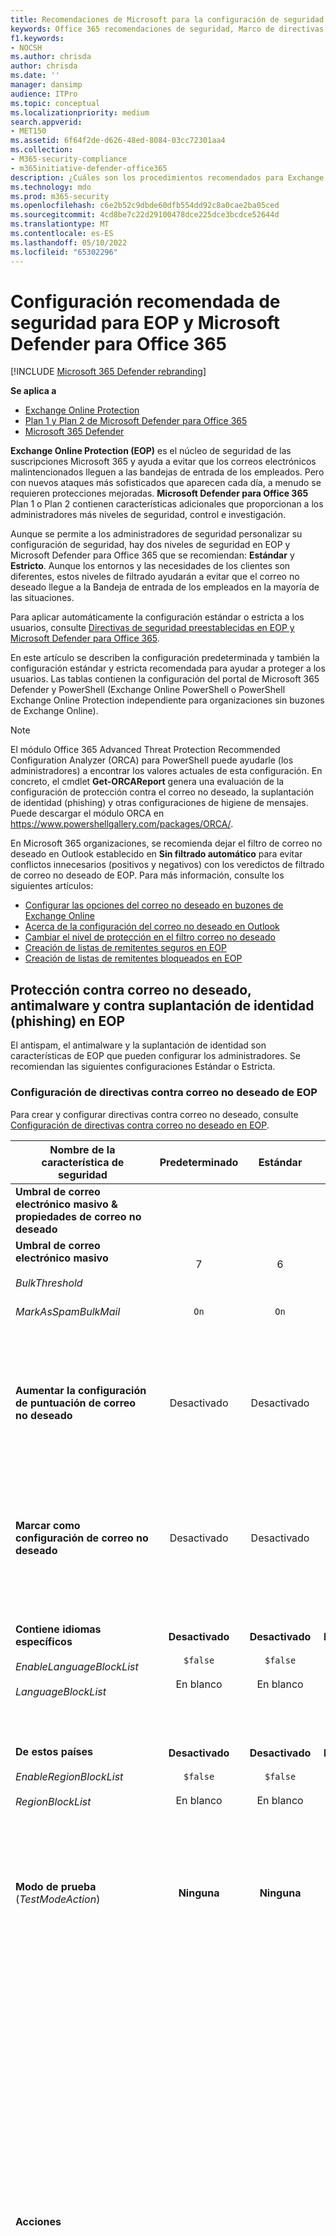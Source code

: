 ```yaml
---
title: Recomendaciones de Microsoft para la configuración de seguridad de EOP y Defender para Office 365
keywords: Office 365 recomendaciones de seguridad, Marco de directivas de remitente, Informes y conformidad de mensajes basados en dominio, Correo identificado con DomainKeys, pasos, cómo funciona, líneas base de seguridad, líneas base para EOP, líneas base para Defender para Office 365, configurar Defender para Office 365, configurar EOP, configurar Defender para Office 365, configurar EOP, configuración de seguridad
f1.keywords:
- NOCSH
ms.author: chrisda
author: chrisda
ms.date: ''
manager: dansimp
audience: ITPro
ms.topic: conceptual
ms.localizationpriority: medium
search.appverid:
- MET150
ms.assetid: 6f64f2de-d626-48ed-8084-03cc72301aa4
ms.collection:
- M365-security-compliance
- m365initiative-defender-office365
description: ¿Cuáles son los procedimientos recomendados para Exchange Online Protection (EOP) y Defender para Office 365 configuración de seguridad? ¿Cuáles son las recomendaciones actuales para la protección estándar? ¿Qué se debe usar si desea ser más estricto? ¿Y qué extras obtienes si también usas Defender para Office 365?
ms.technology: mdo
ms.prod: m365-security
ms.openlocfilehash: c6e2b52c9dbde60dfb554dd92c8a0cae2ba05ced
ms.sourcegitcommit: 4cd8be7c22d29100478dce225dce3bcdce52644d
ms.translationtype: MT
ms.contentlocale: es-ES
ms.lasthandoff: 05/10/2022
ms.locfileid: "65302296"
---
```

# <a name="recommended-settings-for-eop-and-microsoft-defender-for-office-365-security"></a>Configuración recomendada de seguridad para EOP y Microsoft Defender para Office 365

[!INCLUDE [Microsoft 365 Defender rebranding](../includes/microsoft-defender-for-office.md)]

**Se aplica a**
- [Exchange Online Protection](exchange-online-protection-overview.md)
- [Plan 1 y Plan 2 de Microsoft Defender para Office 365](defender-for-office-365.md)
- [Microsoft 365 Defender](../defender/microsoft-365-defender.md)

**Exchange Online Protection (EOP)** es el núcleo de seguridad de las suscripciones Microsoft 365 y ayuda a evitar que los correos electrónicos malintencionados lleguen a las bandejas de entrada de los empleados. Pero con nuevos ataques más sofisticados que aparecen cada día, a menudo se requieren protecciones mejoradas. **Microsoft Defender para Office 365** Plan 1 o Plan 2 contienen características adicionales que proporcionan a los administradores más niveles de seguridad, control e investigación.

Aunque se permite a los administradores de seguridad personalizar su configuración de seguridad, hay dos niveles de seguridad en EOP y Microsoft Defender para Office 365 que se recomiendan: **Estándar** y **Estricto**. Aunque los entornos y las necesidades de los clientes son diferentes, estos niveles de filtrado ayudarán a evitar que el correo no deseado llegue a la Bandeja de entrada de los empleados en la mayoría de las situaciones.

Para aplicar automáticamente la configuración estándar o estricta a los usuarios, consulte [Directivas de seguridad preestablecidas en EOP y Microsoft Defender para Office 365](preset-security-policies.md).

En este artículo se describen la configuración predeterminada y también la configuración estándar y estricta recomendada para ayudar a proteger a los usuarios. Las tablas contienen la configuración del portal de Microsoft 365 Defender y PowerShell (Exchange Online PowerShell o PowerShell Exchange Online Protection independiente para organizaciones sin buzones de Exchange Online).

> [!NOTE]
> El módulo Office 365 Advanced Threat Protection Recommended Configuration Analyzer (ORCA) para PowerShell puede ayudarle (los administradores) a encontrar los valores actuales de esta configuración. En concreto, el cmdlet **Get-ORCAReport** genera una evaluación de la configuración de protección contra el correo no deseado, la suplantación de identidad (phishing) y otras configuraciones de higiene de mensajes. Puede descargar el módulo ORCA en <https://www.powershellgallery.com/packages/ORCA/>.
>
> En Microsoft 365 organizaciones, se recomienda dejar el filtro de correo no deseado en Outlook establecido en **Sin filtrado automático** para evitar conflictos innecesarios (positivos y negativos) con los veredictos de filtrado de correo no deseado de EOP. Para más información, consulte los siguientes artículos:
>
> - [Configurar las opciones del correo no deseado en buzones de Exchange Online](configure-junk-email-settings-on-exo-mailboxes.md)
> - [Acerca de la configuración del correo no deseado en Outlook](configure-junk-email-settings-on-exo-mailboxes.md#about-junk-email-settings-in-outlook)
> - [Cambiar el nivel de protección en el filtro correo no deseado](https://support.microsoft.com/en-us/office/e89c12d8-9d61-4320-8c57-d982c8d52f6b)
> - [Creación de listas de remitentes seguros en EOP](create-safe-sender-lists-in-office-365.md)
> - [Creación de listas de remitentes bloqueados en EOP](create-block-sender-lists-in-office-365.md)

## <a name="anti-spam-anti-malware-and-anti-phishing-protection-in-eop"></a>Protección contra correo no deseado, antimalware y contra suplantación de identidad (phishing) en EOP

El antispam, el antimalware y la suplantación de identidad son características de EOP que pueden configurar los administradores. Se recomiendan las siguientes configuraciones Estándar o Estricta.

### <a name="eop-anti-spam-policy-settings"></a>Configuración de directivas contra correo no deseado de EOP

Para crear y configurar directivas contra correo no deseado, consulte [Configuración de directivas contra correo no deseado en EOP](configure-your-spam-filter-policies.md).

|Nombre de la característica de seguridad|Predeterminado|Estándar|Estricto|Comentario|
|---|:---:|:---:|:---:|---|
|**Umbral de correo electrónico masivo & propiedades de correo no deseado**|||||
|**Umbral de correo electrónico masivo** <br/><br/> _BulkThreshold_|7 |6 |4|Para obtener más información, consulte [Nivel de quejas masivas (BCL) en EOP](bulk-complaint-level-values.md).|
|_MarkAsSpamBulkMail_|`On`|`On`|`On`|Esta configuración solo está disponible en PowerShell.|
|**Aumentar la configuración de puntuación de correo no deseado**|Desactivado|Desactivado|Desactivado|Todas estas configuraciones forman parte del filtro de correo no deseado avanzado (ASF). Para obtener más información, consulte la sección [Configuración de ASF en las directivas contra correo no deseado](#asf-settings-in-anti-spam-policies) de este artículo.|
|**Marcar como configuración de correo no deseado**|Desactivado|Desactivado|Desactivado|La mayoría de estas configuraciones forman parte de ASF. Para obtener más información, consulte la sección [Configuración de ASF en las directivas contra correo no deseado](#asf-settings-in-anti-spam-policies) de este artículo.|
|**Contiene idiomas específicos** <br/><br/> _EnableLanguageBlockList_ <br/><br/> _LanguageBlockList_|**Desactivado** <br/><br/> `$false` <br/><br/> En blanco|**Desactivado** <br/><br/> `$false` <br/><br/> En blanco|**Desactivado** <br/><br/> `$false` <br/><br/> En blanco|No tenemos ninguna recomendación específica para esta configuración. Puede bloquear mensajes en lenguajes específicos en función de sus necesidades empresariales.|
|**De estos países** <br/><br/> _EnableRegionBlockList_ <br/><br/> _RegionBlockList_|**Desactivado** <br/><br/> `$false` <br/><br/> En blanco|**Desactivado** <br/><br/> `$false` <br/><br/> En blanco|**Desactivado** <br/><br/> `$false` <br/><br/> En blanco|No tenemos ninguna recomendación específica para esta configuración. Puede bloquear mensajes de países específicos en función de sus necesidades empresariales.|
|**Modo de prueba** (_TestModeAction_)|**Ninguna**|**Ninguna**|**Ninguna**|Esta configuración forma parte de ASF. Para obtener más información, consulte la sección [Configuración de ASF en las directivas contra correo no deseado](#asf-settings-in-anti-spam-policies) de este artículo.|
|**Acciones**||||Dondequiera que seleccione **Mensaje de cuarentena**, hay disponible un cuadro **Seleccionar directiva de cuarentena** . Las directivas de cuarentena definen lo que los usuarios pueden hacer en los mensajes en cuarentena. <br/><br/> Al crear una nueva directiva contra correo no deseado, un valor en blanco significa que la directiva de cuarentena predeterminada se usa para definir las capacidades históricas de los mensajes que se pusieron en cuarentena por ese veredicto determinado (AdminOnlyAccessPolicy para **suplantación de identidad de alta confianza**; DefaultFullAccessPolicy para todo lo demás). <br/><br/> Los administradores pueden crear y seleccionar directivas de cuarentena personalizadas que definan funcionalidades más restrictivas o menos restrictivas para los usuarios. Para más información, vea [Directivas de cuarentena](quarantine-policies.md).|
|Acción de detección de **correo no deseado** <br/><br/> _SpamAction_|**Mover mensaje a la carpeta Correo no deseado** <br/><br/> `MoveToJmf`|**Mover mensaje a la carpeta Correo no deseado** <br/><br/> `MoveToJmf`|**Colocar el mensaje en cuarentena** <br/><br/> `Quarantine`||
|Acción de detección de **correo no deseado de alta confianza** <br/><br/> _HighConfidenceSpamAction_|**Mover mensaje a la carpeta Correo no deseado** <br/><br/> `MoveToJmf`|**Colocar el mensaje en cuarentena** <br/><br/> `Quarantine`|**Colocar el mensaje en cuarentena** <br/><br/> `Quarantine`||
|Acción de detección de **suplantación de identidad** <br/><br/> _PhishSpamAction_|**Mover el mensaje a la carpeta correo no deseado**<sup>\*</sup> <br/><br/> `MoveToJmf`|**Colocar el mensaje en cuarentena** <br/><br/> `Quarantine`|**Colocar el mensaje en cuarentena** <br/><br/> `Quarantine`|<sup>\*</sup> El valor predeterminado es **Mover mensaje a la carpeta Correo electrónico no deseado** en la directiva de correo no deseado predeterminada y en las nuevas directivas de correo no deseado que cree en PowerShell. El valor predeterminado es **Mensaje de cuarentena** en las nuevas directivas de antispam que se crean en el portal de Microsoft 365 Defender.|
|Acción de detección de **suplantación de identidad (phishing) de alta confianza** <br/><br/> _HighConfidencePhishAction_|**Colocar el mensaje en cuarentena** <br/><br/> `Quarantine`|**Colocar el mensaje en cuarentena** <br/><br/> `Quarantine`|**Colocar el mensaje en cuarentena** <br/><br/> `Quarantine`||
|**Acción** de detección masiva <br/><br/> _BulkSpamAction_|**Mover mensaje a la carpeta Correo no deseado** <br/><br/> `MoveToJmf`|**Mover mensaje a la carpeta Correo no deseado** <br/><br/> `MoveToJmf`|**Colocar el mensaje en cuarentena** <br/><br/> `Quarantine`||
|**Conservar el correo no deseado en cuarentena durante estos días** <br/><br/> _QuarantineRetentionPeriod_|15 días<sup>\*</sup>|30 días|30 días|<sup>\*</sup> El valor predeterminado es 15 días en la directiva predeterminada contra correo no deseado y en las nuevas directivas contra correo no deseado que cree en PowerShell. El valor predeterminado es 30 días en las nuevas directivas contra correo no deseado que cree en el portal de Microsoft 365 Defender. <br/><br/> Este valor también afecta a los mensajes que están en cuarentena mediante directivas anti phishing. Para obtener más información, vea [Mensajes de correo electrónico en cuarentena en EOP](quarantine-email-messages.md).|
|**Habilitar sugerencias de seguridad de correo no deseado** <br/><br/> _InlineSafetyTipsEnabled_|Seleccionado <br/><br/> `$true`|Seleccionado <br/><br/> `$true`|Seleccionado <br/><br/> `$true`||
|Habilitación de la purga automática de cero horas (ZAP) para mensajes de suplantación de identidad <br/><br/> _PhishZapEnabled_|Seleccionado <br/><br/> `$true`|Seleccionado <br/><br/> `$true`|Seleccionado <br/><br/> `$true`||
|Habilitación de ZAP para mensajes de correo no deseado <br/><br/> _SpamZapEnabled_|Seleccionado <br/><br/> `$true`|Seleccionado <br/><br/> `$true`|Seleccionado <br/><br/> `$true`||
|**Permitir & lista de bloques**|||||
|Remitentes permitidos <br/><br/> _AllowedSenders_|Ninguno|Ninguno|Ninguno||
|Dominios de remitente permitidos <br/><br/> _AllowedSenderDomains_|Ninguno|Ninguno|Ninguno|Agregar dominios a la lista de remitentes permitidos es una muy mala idea. Los atacantes podrían enviarle un correo electrónico que, de lo contrario, se filtraría. <br/><br/> Use la [información de inteligencia sobre suplantación](learn-about-spoof-intelligence.md) de identidad y la lista de permitidos [o bloqueados](tenant-allow-block-list.md) de inquilinos para revisar todos los remitentes que suplantan las direcciones de correo electrónico del remitente en los dominios de correo electrónico de la organización o suplantan las direcciones de correo electrónico del remitente en dominios externos.|
|Remitentes bloqueados <br/><br/> _BlockedSenders_|Ninguno|Ninguno|Ninguno||
|Dominios de remitente bloqueados <br/><br/> _BlockedSenderDomains_|Ninguno|Ninguno|Ninguno||

#### <a name="asf-settings-in-anti-spam-policies"></a>Configuración de ASF en directivas contra correo no deseado

En la tabla de esta sección se describe la configuración del filtro de correo no deseado avanzado (ASF) que están disponibles en las directivas contra correo no deseado. Todas estas configuraciones están **desactivadas** para los niveles **Estándar** y **Estricto** . Para obtener más información sobre la configuración de ASF, consulte [Configuración avanzada de filtro de correo no deseado (ASF) en EOP](advanced-spam-filtering-asf-options.md).

|Nombre de la característica de seguridad|Comentario|
|---|---|
|**Vínculos de imagen a sitios remotos** (_IncreaseScoreWithImageLinks_)||
|**Dirección IP numérica en la dirección URL** (_IncreaseScoreWithNumericIps_)||
|**Redirección de dirección URL a otro puerto** (_IncreaseScoreWithRedirectToOtherPort_)||
|**Vínculos a sitios web .biz o .info** (_IncreaseScoreWithBizOrInfoUrls_)||
|**Mensajes vacíos** (_MarkAsSpamEmptyMessages_)||
|**Insertar etiquetas en HTML** (_MarkAsSpamEmbedTagsInHtml_)||
|**JavaScript o VBScript en HTML** (_MarkAsSpamJavaScriptInHtml_)||
|**Etiquetas de formulario en HTML** (_MarkAsSpamFormTagsInHtml_)||
|**Etiquetas frame o iframe en HTML** (_MarkAsSpamFramesInHtml_)||
|**Errores web en HTML** (_MarkAsSpamWebBugsInHtml_)||
|**Etiquetas de objeto en HTML** (_MarkAsSpamObjectTagsInHtml_)||
|**Palabras confidenciales** (_MarkAsSpamSensitiveWordList_)||
|**Registro SPF: error duro** (_MarkAsSpamSpfRecordHardFail_)||
|**Error de filtrado de identificador de remitente** (_MarkAsSpamFromAddressAuthFail_)||
|**Backscatter** (_MarkAsSpamNdrBackscatter_)||
|**Modo de prueba** (_TestModeAction_)|En el caso de las opciones de ASF que admiten **Probar** como una acción, puede configurar la acción del modo de prueba en **Ninguno**, **Agregar texto de encabezado X predeterminado** o **Enviar mensaje cco** (`None`, `AddXHeader`o `BccMessage`). Para obtener más información, vea [Habilitar, deshabilitar o probar la configuración de ASF](advanced-spam-filtering-asf-options.md#enable-disable-or-test-asf-settings).|

#### <a name="eop-outbound-spam-policy-settings"></a>Configuración de la directiva de correo no deseado saliente de EOP

Para crear y configurar directivas de correo no deseado saliente, consulte [Configuración del filtrado de correo no deseado saliente en EOP](configure-the-outbound-spam-policy.md).

Para obtener más información sobre los límites de envío predeterminados en el servicio, consulte [Límites de envío](/office365/servicedescriptions/exchange-online-service-description/exchange-online-limits#sending-limits-1).

> [!NOTE]
> Las directivas de correo no deseado saliente no forman parte de las directivas de seguridad preestablecidas Estándar o Estricta. Los valores **Estándar** y **Estricto** indican nuestros valores **recomendados** en la directiva de correo no deseado saliente predeterminada o en las directivas de correo no deseado de salida personalizadas que cree.

|Nombre de la característica de seguridad|Predeterminado|Recomendado<br/>Estándar|Recomendado<br/>Estricto|Comentario|
|---|:---:|:---:|:---:|---|
|**Establecimiento de un límite de mensajes externos** <br/><br/> _RecipientLimitExternalPerHour_|0|500|400|El valor predeterminado 0 significa usar los valores predeterminados del servicio.|
|**Establecimiento de un límite de mensajes interno** <br/><br/> _RecipientLimitInternalPerHour_|0|1000|800|El valor predeterminado 0 significa usar los valores predeterminados del servicio.|
|**Establecer un límite de mensajes diario** <br/><br/> _RecipientLimitPerDay_|0|1000|800|El valor predeterminado 0 significa usar los valores predeterminados del servicio.|
|**Restricción impuesta a los usuarios que alcanzan el límite de mensajes** <br/><br/> _ActionWhenThresholdReached_|**Restringir al usuario el envío de correo hasta el día siguiente** <br/><br/> `BlockUserForToday`|**Restricción del envío de correo por parte del usuario** <br/><br/> `BlockUser`|**Restricción del envío de correo por parte del usuario** <br/><br/> `BlockUser`||
|**Reglas de reenvío automático** <br/><br/> _AutoForwardingMode_|**Automático: controlado por el sistema** <br/><br/> `Automatic`|**Automático: controlado por el sistema** <br/><br/> `Automatic`|**Automático: controlado por el sistema** <br/><br/> `Automatic`|
|**Enviar una copia de mensajes salientes que superen estos límites a estos usuarios y grupos** <br/><br/> _BccSuspiciousOutboundMail_ <br/><br/> _BccSuspiciousOutboundAdditionalRecipients_|No seleccionada <br/><br/> `$false` <br/><br/> En blanco|No seleccionada <br/><br/> `$false` <br/><br/> En blanco|No seleccionada <br/><br/> `$false` <br/><br/> En blanco|No tenemos ninguna recomendación específica para esta configuración. <br/><br/> Esta configuración solo funciona en la directiva de correo no deseado saliente predeterminada. No funciona en las directivas de correo no deseado saliente personalizadas que cree.|
|**Notificar a estos usuarios y grupos si un remitente está bloqueado debido al envío de correo no deseado saliente** <br/><br/> _NotifyOutboundSpam_ <br/><br/> _NotifyOutboundSpamRecipients_|No seleccionada <br/><br/> `$false` <br/><br/> En blanco|No seleccionada <br/><br/> `$false` <br/><br/> En blanco|No seleccionada <br/><br/> `$false` <br/><br/> En blanco|La [directiva de alerta](../../compliance/alert-policies.md) predeterminada denominada **User restricted from sending email** already send email notifications to members of the **TenantAdmins** (**Global admins**) group when users are blocked due to exceeding the limits in policy. **Se recomienda encarecidamente usar la directiva de alertas en lugar de esta configuración en la directiva de correo no deseado saliente para notificar a los administradores y a otros usuarios**. Para obtener instrucciones, consulte [Comprobación de la configuración de alertas para usuarios restringidos](removing-user-from-restricted-users-portal-after-spam.md#verify-the-alert-settings-for-restricted-users).|

### <a name="eop-anti-malware-policy-settings"></a>Configuración de directivas antimalware de EOP

Para crear y configurar directivas antimalware, consulte [Configurar directivas antimalware en EOP](configure-anti-malware-policies.md).

|Nombre de la característica de seguridad|Predeterminado|Estándar|Estricto|Comentario|
|---|:---:|:---:|:---:|---|
|**Configuración de protección**|||||
|**Habilitación del filtro de datos adjuntos comunes** <br/><br/> _EnableFileFilter_|No seleccionada <br/><br/> `$false`|Seleccionado <br/><br/> `$true`|Seleccionado <br/><br/> `$true`|Esta configuración pone en cuarentena los mensajes que contienen datos adjuntos ejecutables en función del tipo de archivo, independientemente del contenido de los datos adjuntos.|
|**Habilitación de la purga automática de cero horas para malware** <br/><br/> _ZapEnabled_|Seleccionado <br/><br/> `$true`|Seleccionado <br/><br/> `$true`|Seleccionado <br/><br/> `$true`||
|**Directiva de cuarentena**|AdminOnlyAccessPolicy|AdminOnlyAccessPolicy|AdminOnlyAccessPolicy|Al crear una nueva directiva antimalware, un valor en blanco significa que la directiva de cuarentena predeterminada se usa para definir las funcionalidades históricas de los mensajes que se pusieron en cuarentena como malware (AdminOnlyAccessPolicy). <br/><br/> Los administradores pueden crear y seleccionar directivas de cuarentena personalizadas que definan más funcionalidades para los usuarios. Para más información, vea [Directivas de cuarentena](quarantine-policies.md).|
|**Notificaciones de destinatarios**|||||
|**Notificar a los destinatarios cuando los mensajes se ponen en cuarentena como malware** <br/><br/> _Action_|No seleccionada <br/><br/> _DeleteMessage_|No seleccionada <br/><br/> _DeleteMessage_|No seleccionada <br/><br/> _DeleteMessage_|Si se detecta malware en los datos adjuntos de un correo electrónico, el mensaje se pone en cuarentena y solo lo puede liberar un administrador.|
|**Notificaciones del remitente**|||||
|**Notificar a los remitentes internos cuando los mensajes se ponen en cuarentena como malware** <br/><br/> _EnableInternalSenderNotifications_|No seleccionada <br/><br/> `$false`|No seleccionada <br/><br/> `$false`|No seleccionada <br/><br/> `$false`||
|**Notificar a remitentes externos cuando los mensajes se ponen en cuarentena como malware** <br/><br/> _EnableExternalSenderNotifications_|No seleccionada <br/><br/> `$false`|No seleccionada <br/><br/> `$false`|No seleccionada <br/><br/> `$false`||
|**Notificaciones de administrador**|||||
|**Notificar a un administrador acerca de los mensajes no entregados de remitentes internos** <br/><br/> _EnableInternalSenderAdminNotifications_ <br/><br/> _InternalSenderAdminAddress_|No seleccionada <br/><br/> `$false`|No seleccionada <br/><br/> `$false`|No seleccionada <br/><br/> `$false`|No tenemos ninguna recomendación específica para esta configuración.|
|**Notificar a un administrador acerca de los mensajes no entregados de remitentes externos** <br/><br/> _EnableExternalSenderAdminNotifications_ <br/><br/> _ExternalSenderAdminAddress_|No seleccionada <br/><br/> `$false`|No seleccionada <br/><br/> `$false`|No seleccionada <br/><br/> `$false`|No tenemos ninguna recomendación específica para esta configuración.|
|**Personalización de notificaciones**||||No tenemos recomendaciones específicas para esta configuración.|
|**Usar texto de notificación personalizado** <br/><br/> _CustomNotifications_|No seleccionada <br/><br/> `$false`|No seleccionada <br/><br/> `$false`|No seleccionada <br/><br/> `$false`||
|**Nombre De** <br/><br/> _CustomFromName_|En blanco <br/><br/> `$null`|En blanco <br/><br/> `$null`|En blanco <br/><br/> `$null`||
|**Dirección de origen** <br/><br/> _CustomFromAddress_|En blanco <br/><br/> `$null`|En blanco <br/><br/> `$null`|En blanco <br/><br/> `$null`||
|**Personalización de notificaciones para mensajes de remitentes internos**||||Esta configuración solo se usa si se selecciona **Notificar a los remitentes internos cuando los mensajes se ponen en cuarentena como malware** o **Notificar a un administrador acerca de los mensajes no entregados de remitentes internos** .|
|**Asunto** <br/><br/> _CustomInternalSubject_|En blanco <br/><br/> `$null`|En blanco <br/><br/> `$null`|En blanco <br/><br/> `$null`||
|**Message** <br/><br/> _CustomInternalBody_|En blanco <br/><br/> `$null`|En blanco <br/><br/> `$null`|En blanco <br/><br/> `$null`||
|**Personalización de notificaciones para mensajes de remitentes externos**||||Esta configuración solo se usa si se selecciona **Notificar a remitentes externos cuando los mensajes se ponen en cuarentena como malware** o **Notificar a un administrador acerca de los mensajes no entregados de remitentes externos** .|
|**Asunto** <br/><br/> _CustomExternalSubject_|En blanco <br/><br/> `$null`|En blanco <br/><br/> `$null`|En blanco <br/><br/> `$null`||
|**Message** <br/><br/> _CustomExternalBody_|En blanco <br/><br/> `$null`|En blanco <br/><br/> `$null`|En blanco <br/><br/> `$null`||

### <a name="eop-anti-phishing-policy-settings"></a>Configuración de la directiva contra suplantación de identidad (EOP)

Para obtener más información sobre esta configuración, consulte [Configuración de suplantación de identidad](set-up-anti-phishing-policies.md#spoof-settings). Para configurar estas opciones, consulte [Configuración de directivas contra suplantación de identidad en EOP](configure-anti-phishing-policies-eop.md).

La configuración de suplantación de identidad está relacionada entre sí, pero la opción **Mostrar primer contacto consejo de seguridad** no depende de la configuración de suplantación de identidad.

|Nombre de la característica de seguridad|Predeterminado|Estándar|Estricto|Comentario|
|---|:---:|:---:|:---:|---|
|**Protección & umbral de suplantación de identidad**|||||
|**Habilitación de la inteligencia de suplantación de identidad** <br/><br/> _EnableSpoofIntelligence_|Seleccionado <br/><br/> `$true`|Seleccionado <br/><br/> `$true`|Seleccionado <br/><br/> `$true`||
|**Acciones**|||||
|**Si el mensaje se detecta como suplantación de identidad** <br/><br/> _AuthenticationFailAction_|**Mover el mensaje a las carpetas de correo no deseado de los destinatarios** <br/><br/> `MoveToJmf`|**Mover el mensaje a las carpetas de correo no deseado de los destinatarios** <br/><br/> `MoveToJmf`|**Poner en cuarentena el mensaje** <br/><br/> `Quarantine`|Esta configuración se aplica a los remitentes suplantados que se bloquearon automáticamente como se muestra en la [información de inteligencia sobre suplantación de identidad](learn-about-spoof-intelligence.md) o que se bloquearon manualmente en la [lista de permitidos o bloqueados de inquilinos](tenant-allow-block-list.md). <br/><br/> Si selecciona **Poner en cuarentena el mensaje**, hay disponible un cuadro **Aplicar directiva de cuarentena** para seleccionar la directiva de cuarentena que define lo que los usuarios pueden hacer en los mensajes que se ponen en cuarentena como suplantación de identidad. Al crear una nueva directiva contra suplantación de identidad (phishing), un valor en blanco significa que la directiva de cuarentena predeterminada se usa para definir las funcionalidades históricas de los mensajes que se pusieron en cuarentena como suplantación de identidad (DefaultFullAccessPolicy). <br/><br/> Los administradores pueden crear y seleccionar directivas de cuarentena personalizadas que definan funcionalidades más restrictivas o menos restrictivas para los usuarios. Para más información, vea [Directivas de cuarentena](quarantine-policies.md).|
|**Mostrar el primer consejo de seguridad de contacto** <br/><br/> _EnableFirstContactSafetyTips_|No seleccionada <br/><br/> `$false`|No seleccionada <br/><br/> `$false`|No seleccionada <br/><br/> `$false`|Para obtener más información, consulte [Primer contacto consejo de seguridad](set-up-anti-phishing-policies.md#first-contact-safety-tip).|
|**Mostrar (?) para remitentes no autenticados para suplantación de identidad** <br/><br/> _EnableUnauthenticatedSender_|Seleccionado <br/><br/> `$true`|Seleccionado <br/><br/> `$true`|Seleccionado <br/><br/> `$true`|Agrega un signo de interrogación (?) a la foto del remitente en Outlook para remitentes suplantados no identificados. Para obtener más información, vea [Remitente no autenticado](set-up-anti-phishing-policies.md#unauthenticated-sender).|
|**Mostrar etiqueta "via"** <br/><br/> _EnableViaTag_|Seleccionado <br/><br/> `$true`|Seleccionado <br/><br/> `$true`|Seleccionado <br/><br/> `$true`|Agrega una etiqueta via (chris@contoso.com a través de fabrikam.com) a la dirección From si es diferente del dominio de la firma DKIM o de la dirección **MAIL FROM** . <br/><br/> Para obtener más información, vea [Remitente no autenticado](set-up-anti-phishing-policies.md#unauthenticated-sender).|

## <a name="microsoft-defender-for-office-365-security"></a>seguridad de Microsoft Defender para Office 365

Las ventajas de seguridad adicionales incluyen una suscripción Microsoft Defender para Office 365. Para obtener las últimas noticias e información, puede ver [las novedades de Defender para Office 365](whats-new-in-defender-for-office-365.md).

> [!IMPORTANT]
>
> - La directiva predeterminada contra suplantación de identidad (phishing) de Microsoft Defender para Office 365 proporciona [protección contra suplantación de identidad](set-up-anti-phishing-policies.md#spoof-settings) e inteligencia de buzones para todos los destinatarios. Sin embargo, las otras características de [protección de suplantación](#impersonation-settings-in-anti-phishing-policies-in-microsoft-defender-for-office-365) disponibles y [la configuración avanzada](#advanced-settings-in-anti-phishing-policies-in-microsoft-defender-for-office-365) no están configuradas ni habilitadas en la directiva predeterminada. Para habilitar todas las características de protección, modifique la directiva predeterminada contra suplantación de identidad (phishing) o cree directivas adicionales contra phishing.
>
> - Aunque no hay ninguna directiva de datos adjuntos de Caja fuerte predeterminada ni directiva de vínculos de Caja fuerte, la directiva de seguridad preestablecida de **protección integrada** proporciona Caja fuerte protección de datos adjuntos y Caja fuerte La protección de vínculos a todos los destinatarios (usuarios que no están definidos en directivas de datos adjuntos Caja fuerte personalizados o Caja fuerte Directivas de vínculos). Para obtener más información, vea [Directivas de seguridad preestablecidas en EOP y Microsoft Defender para Office 365](preset-security-policies.md).
>
> - [Caja fuerte Los datos adjuntos para la protección de SharePoint, OneDrive y Microsoft Teams](mdo-for-spo-odb-and-teams.md) y [la protección de documentos de Caja fuerte](safe-docs.md) no tienen dependencias en las directivas de vínculos de Caja fuerte.

Si la suscripción incluye Microsoft Defender para Office 365 o si ha comprado Defender para Office 365 como complemento, establezca las siguientes configuraciones Estándar o Estricta.

### <a name="anti-phishing-policy-settings-in-microsoft-defender-for-office-365"></a>Configuración de directivas contra suplantación de identidad (phishing) en Microsoft Defender para Office 365

Los clientes de EOP obtienen anti-phishing básico como se describió anteriormente, pero Defender para Office 365 incluye más características y control para ayudar a prevenir, detectar y corregir ataques. Para crear y configurar estas directivas, consulte [Configuración de directivas contra suplantación de identidad en Defender para Office 365](configure-mdo-anti-phishing-policies.md).

#### <a name="advanced-settings-in-anti-phishing-policies-in-microsoft-defender-for-office-365"></a>Configuración avanzada en las directivas contra suplantación de identidad en Microsoft Defender para Office 365

Para obtener más información sobre esta configuración, consulte [Umbrales avanzados de suplantación de identidad en las directivas contra suplantación de identidad en Microsoft Defender para Office 365](set-up-anti-phishing-policies.md#advanced-phishing-thresholds-in-anti-phishing-policies-in-microsoft-defender-for-office-365). Para configurar esta configuración, consulte [Configuración de directivas contra suplantación de identidad en Defender para Office 365](configure-mdo-anti-phishing-policies.md).

|Nombre de la característica de seguridad|Predeterminado|Estándar|Estricto|Comentario|
|---|:---:|:---:|:---:|---|
|**Umbral de correo electrónico de suplantación de identidad** <br/><br/> _PhishThresholdLevel_|**1- Estándar** <br/><br/> `1`|**2 - Agresivo** <br/><br/> `2`|**3 - Más agresivo** <br/><br/> `3`||

#### <a name="impersonation-settings-in-anti-phishing-policies-in-microsoft-defender-for-office-365"></a>Configuración de suplantación en directivas contra suplantación de identidad en Microsoft Defender para Office 365

Para obtener más información sobre esta configuración, consulte [Configuración de suplantación en directivas contra suplantación de identidad en Microsoft Defender para Office 365](set-up-anti-phishing-policies.md#impersonation-settings-in-anti-phishing-policies-in-microsoft-defender-for-office-365). Para configurar estas opciones, consulte [Configuración de directivas contra suplantación de identidad en Defender para Office 365](configure-mdo-anti-phishing-policies.md).

|Nombre de la característica de seguridad|Predeterminado|Estándar|Estricto|Comentario|
|---|:---:|:---:|:---:|---|
|**Protección & umbral de suplantación de identidad**|||||
|**Permitir que los usuarios protejan** (protección de usuarios suplantados) <br/><br/> _EnableTargetedUserProtection_ <br/><br/> _TargetedUsersToProtect_|No seleccionada <br/><br/> `$false` <br/><br/> ninguno|Seleccionado <br/><br/> `$true` <br/><br/> \<list of users\>|Seleccionado <br/><br/> `$true` <br/><br/> \<list of users\>|Se recomienda agregar usuarios (remitentes de mensajes) en roles clave. Internamente, los remitentes protegidos pueden ser su director general, director financiero y otros líderes sénior. Externamente, los remitentes protegidos podrían incluir miembros del consejo o su consejo de administración. <br/><br/> En las directivas de seguridad preestablecidas, no puede especificar los usuarios que se van a proteger. Debe deshabilitar las directivas de seguridad preestablecidas y usar directivas anti phishing personalizadas para agregar usuarios en roles clave como se sugiere.|
|**Habilitar dominios para proteger** (protección de dominio suplantado)|No seleccionada|Seleccionado|Seleccionado||
|**Incluir dominios de mi propiedad** <br/><br/> _EnableOrganizationDomainsProtection_|Desactivado <br/><br/> `$false`|Seleccionado <br/><br/> `$true`|Seleccionado <br/><br/> `$true`||
|**Incluir dominios personalizados** <br/><br/> _EnableTargetedDomainsProtection_ <br/><br/> _TargetedDomainsToProtect_|Desactivado <br/><br/> `$false` <br/><br/> ninguno|Seleccionado <br/><br/> `$true` <br/><br/> \<list of domains\>|Seleccionado <br/><br/> `$true` <br/><br/> \<list of domains\>|Se recomienda agregar dominios (dominios de remitente) que no posea, pero que interactúe con frecuencia. <br/><br/> En las directivas de seguridad preestablecidas, no puede especificar los dominios custm que se van a proteger. Debe deshabilitar las directivas de seguridad preestablecidas y usar directivas anti phishing personalizadas para agregar dominios personalizados para protegerlos según lo sugerido.|
|**Agregar dominios y remitentes de confianza** <br/><br/> _ExcludedSenders_ <br/><br/> _ExcludedDomains_|Ninguno|Ninguno|Ninguno|En función de su organización, se recomienda agregar remitentes o dominios que se identifiquen incorrectamente como intentos de suplantación.|
|**Habilitación de la inteligencia de buzones** <br/><br/> _EnableMailboxIntelligence_|Seleccionado <br/><br/> `$true`|Seleccionado <br/><br/> `$true`|Seleccionado <br/><br/> `$true`||
|**Habilitación de la inteligencia para la protección contra suplantación** <br/><br/> _EnableMailboxIntelligenceProtection_|Desactivado <br/><br/> `$false`|Seleccionado <br/><br/> `$true`|Seleccionado <br/><br/> `$true`|Esta configuración permite la acción especificada para las detecciones de suplantación por parte de la inteligencia del buzón de correo.|
|**Acciones**||||Dondequiera que seleccione **Poner en cuarentena el mensaje**, hay disponible un cuadro **Seleccionar directiva de cuarentena** . Las directivas de cuarentena definen lo que los usuarios pueden hacer en los mensajes en cuarentena. <br/><br/> Cuando se crea una nueva directiva contra phishing, un valor en blanco significa que la directiva de cuarentena predeterminada se usa para definir las funcionalidades históricas de los mensajes que ese veredicto ha puesto en cuarentena (DefaultFullAccessPolicy para todos los tipos de detección de suplantación). <br/><br/> Los administradores pueden crear y seleccionar directivas de cuarentena personalizadas que definan funcionalidades menos restrictivas o más restrictivas para los usuarios. Para más información, vea [Directivas de cuarentena](quarantine-policies.md).|
|**Si el mensaje se detecta como un usuario suplantado** <br/><br/> _TargetedUserProtectionAction_|**No aplicar ninguna acción** <br/><br/> `NoAction`|**Poner en cuarentena el mensaje** <br/><br/> `Quarantine`|**Poner en cuarentena el mensaje** <br/><br/> `Quarantine`|Recuerde que las directivas de seguridad preestablecidas no permiten especificar los usuarios que se van a proteger, por lo que esta configuración no hace nada en las directivas de seguridad preestablecidas.|
|**Si el mensaje se detecta como un dominio suplantado** <br/><br/> _TargetedDomainProtectionAction_|**No aplicar ninguna acción** <br/><br/> `NoAction`|**Poner en cuarentena el mensaje** <br/><br/> `Quarantine`|**Poner en cuarentena el mensaje** <br/><br/> `Quarantine`|Recuerde que las directivas de seguridad preestablecidas no permiten especificar los dominios personalizados que se van a proteger, por lo que esta configuración afecta solo a los dominios que posee, no a los dominios personalizados.|
|**Si la inteligencia del buzón detecta y suplanta al usuario** <br/><br/> _MailboxIntelligenceProtectionAction_|**No aplicar ninguna acción** <br/><br/> `NoAction`|**Mover el mensaje a las carpetas de correo no deseado de los destinatarios** <br/><br/> `MoveToJmf`|**Poner en cuarentena el mensaje** <br/><br/> `Quarantine`||
|**Mostrar consejo de seguridad de suplantación de usuario** <br/><br/> _EnableSimilarUsersSafetyTips_|Desactivado <br/><br/> `$false`|Seleccionado <br/><br/> `$true`|Seleccionado <br/><br/> `$true`||
|**Mostrar consejo de seguridad de suplantación de dominio** <br/><br/> _EnableSimilarDomainsSafetyTips_|Desactivado <br/><br/> `$false`|Seleccionado <br/><br/> `$true`|Seleccionado <br/><br/> `$true`||
|**Mostrar caracteres inusuales de suplantación de usuario consejo de seguridad** <br/><br/> _EnableUnusualCharactersSafetyTips_|Desactivado <br/><br/> `$false`|Seleccionado <br/><br/> `$true`|Seleccionado <br/><br/> `$true`||

#### <a name="eop-anti-phishing-policy-settings-in-microsoft-defender-for-office-365"></a>Configuración de directivas contra phishing de EOP en Microsoft Defender para Office 365

Estas son las mismas configuraciones que están disponibles en la [configuración de directivas contra correo no deseado en EOP](#eop-anti-spam-policy-settings).

### <a name="safe-attachments-settings"></a>configuración de datos adjuntos de Caja fuerte

Caja fuerte Datos adjuntos de Microsoft Defender para Office 365 incluye la configuración global que no tiene ninguna relación con las directivas de datos adjuntos de Caja fuerte y la configuración específica de cada directiva de vínculos de Caja fuerte. Para obtener más información, consulte [datos adjuntos de Caja fuerte en Defender para Office 365](safe-attachments.md).

Aunque no hay ninguna directiva de datos adjuntos de Caja fuerte predeterminada, la directiva de seguridad preestablecida **de protección integrada** proporciona Caja fuerte protección de datos adjuntos a todos los destinatarios (usuarios que no están definidos en directivas personalizadas de datos adjuntos de Caja fuerte). Para obtener más información, vea [Directivas de seguridad preestablecidas en EOP y Microsoft Defender para Office 365](preset-security-policies.md).

#### <a name="global-settings-for-safe-attachments"></a>Configuración global de datos adjuntos de Caja fuerte

> [!NOTE]
> La configuración global de los datos adjuntos de Caja fuerte se establece mediante la directiva de seguridad preestablecida **de protección integrada**, pero no por las directivas de seguridad preestablecidas **Estándar** o **Estricta**. En cualquier caso, los administradores pueden modificar esta configuración global de datos adjuntos de Caja fuerte en cualquier momento.
>
> La columna **Predeterminado** muestra los valores anteriores a la existencia de la directiva de seguridad preestablecida **de protección integrada** . La columna **Protección integrada** muestra los valores establecidos por la directiva de seguridad preestablecida **de protección integrada** , que también son nuestros valores recomendados.

Para configurar estas opciones, consulte [Activar datos adjuntos de Caja fuerte para SharePoint, OneDrive y Microsoft Teams](turn-on-mdo-for-spo-odb-and-teams.md) y [Caja fuerte Documentos en Microsoft 365 E5](safe-docs.md).

En PowerShell, se usa el cmdlet [Set-AtpPolicyForO365](/powershell/module/exchange/set-atppolicyforo365) para esta configuración.

|Nombre de la característica de seguridad|Predeterminado|Protección integrada|Comentario|
|---|:---:|:---:|---|
|**Activar Microsoft Defender para Office 365 para SharePoint, OneDrive y Microsoft Teams** <br/><br/> _EnableATPForSPOTeamsODB_|Desactivada <br/><br/> `$false`|Activada <br/><br/> `$true`|Para evitar que los usuarios descarguen archivos malintencionados, consulte [Uso SharePoint PowerShell en línea para evitar que los usuarios descarguen archivos malintencionados](turn-on-mdo-for-spo-odb-and-teams.md#step-2-recommended-use-sharepoint-online-powershell-to-prevent-users-from-downloading-malicious-files).|
|**Activar Caja fuerte Documentos para clientes de Office** <br/><br/> _EnableSafeDocs_|Desactivada <br/><br/> `$false`|Activada <br/><br/> `$true`|Esta característica solo está disponible y es significativa con licencias que no se incluyen en Defender para Office 365 (por ejemplo, Microsoft 365 E5 o Seguridad de Microsoft 365 E5). Para obtener más información, consulte [Caja fuerte Documentos en Microsoft 365 E5](safe-docs.md).|
|**Permitir a los usuarios hacer clic en la vista protegida incluso si Caja fuerte documentos identificaron el archivo como malintencionado** <br/><br/> _AllowSafeDocsOpen_|Desactivado <br/><br/> `$false`|Desactivado <br/><br/> `$false`|Esta configuración está relacionada con Caja fuerte Documents.|

#### <a name="safe-attachments-policy-settings"></a>configuración de la directiva de datos adjuntos de Caja fuerte

Para configurar estas opciones, consulte [Configuración de directivas de datos adjuntos de Caja fuerte en Defender para Office 365](set-up-safe-attachments-policies.md).

En PowerShell, se usan los cmdlets [New-SafeAttachmentPolicy](/powershell/module/exchange/new-safeattachmentpolicy) y [Set-SafeAttachmentPolicy](/powershell/module/exchange/set-safelinkspolicy) para esta configuración.

> [!NOTE]
> Como se describió anteriormente, no hay ninguna directiva de datos adjuntos de Caja fuerte predeterminada, pero la directiva [de seguridad preestablecida **de protección integrada**](preset-security-policies.md) asigna Caja fuerte protección de datos adjuntos a todos los destinatarios.
>
> La columna **Predeterminado en personalizado** hace referencia a los valores predeterminados de las nuevas directivas de datos adjuntos Caja fuerte que se crean. Las columnas restantes indican (a menos que se indique lo contrario) los valores configurados en las directivas de seguridad preestablecidas correspondientes.

|Nombre de la característica de seguridad|Valor predeterminado en personalizado|Protección integrada|Estándar|Estricto|Comentario|
|---|:---:|:---:|:---:|:---:|---|
|**Caja fuerte respuesta de malware desconocida de datos adjuntos** <br/><br/> _Habilitar_ y _actuar_|**Desactivado** <br/><br/> `-Enable $false` y `-Action Block`|**Bloquear** <br/><br/> `-Enable $true` y `-Action Block`|**Bloquear** <br/><br/> `-Enable $true` y `-Action Block`|**Bloquear** <br/><br/> `-Enable $true` y `-Action Block`|Cuando se $false el parámetro _Enable_ , el valor del parámetro _Action_ no importa.|
|**Directiva de cuarentena** (_QuarantineTag_)|AdminOnlyAccessPolicy|AdminOnlyAccessPolicy|AdminOnlyAccessPolicy|AdminOnlyAccessPolicy|Al crear una nueva directiva de datos adjuntos de Caja fuerte, un valor en blanco significa que la directiva de cuarentena predeterminada se usa para definir las funcionalidades históricas de los mensajes que Caja fuerte Attachments (AdminOnlyAccessPolicy) pusieron en cuarentena. <br/><br/> Los administradores pueden crear y seleccionar directivas de cuarentena personalizadas que definan más funcionalidades para los usuarios. Para más información, vea [Directivas de cuarentena](quarantine-policies.md).|
|**Redireccionamiento de datos adjuntos con datos adjuntos detectados** : **habilitación del redireccionamiento** <br/><br/> _Redirigir_ <br/><br/> _RedirectAddress_|No seleccionado y no se ha especificado ninguna dirección de correo electrónico. <br/><br/> `-Redirect $false` <br/><br/> _RedirectAddress_ está en blanco (`$null`)|No seleccionado y no se ha especificado ninguna dirección de correo electrónico. <br/><br/> `-Redirect $false` <br/><br/> _RedirectAddress_ está en blanco (`$null`)|Seleccionado y especifique una dirección de correo electrónico. <br/><br/> `$true` <br/><br/> una dirección de correo electrónico|Seleccionado y especifique una dirección de correo electrónico. <br/><br/> `$true` <br/><br/> una dirección de correo electrónico|Redirigir mensajes a un administrador de seguridad para su revisión. <br/><br/> **Nota**: Esta configuración no está configurada en las directivas de seguridad preestablecidas **de protección estándar**, **estricta** o **integrada** . Los valores **Estándar** y **Estricto** indican los valores **recomendados** en las nuevas directivas de datos adjuntos de Caja fuerte que se crean.|
|**Aplicar la respuesta de detección de datos adjuntos Caja fuerte si no se puede completar el examen (tiempo de espera o errores)** <br/><br/> _ActionOnError_|Seleccionado <br/><br/> `$true`|Seleccionado <br/><br/> `$true`|Seleccionado <br/><br/> `$true`|Seleccionado <br/><br/> `$true`||

### <a name="safe-links-settings"></a>configuración de vínculos de Caja fuerte

Caja fuerte Vínculos de Defender para Office 365 incluye la configuración global que se aplica a todos los usuarios que se incluyen en las directivas activas de vínculos de Caja fuerte y la configuración específica de cada directiva de vínculos de Caja fuerte. Para obtener más información, consulte [vínculos de Caja fuerte en Defender para Office 365](safe-links.md).

Aunque no hay ninguna directiva de vínculos de Caja fuerte predeterminada, la directiva de seguridad preestablecida de **protección integrada** proporciona protección de vínculos Caja fuerte a todos los destinatarios (usuarios que no están definidos en directivas personalizadas de vínculos de Caja fuerte). Para obtener más información, vea [Directivas de seguridad preestablecidas en EOP y Microsoft Defender para Office 365](preset-security-policies.md).

#### <a name="global-settings-for-safe-links"></a>Configuración global de vínculos de Caja fuerte

> [!NOTE]
> La configuración global de Caja fuerte Links se establece mediante la directiva de seguridad preestablecida **de protección integrada**, pero no por las directivas de seguridad preestablecidas **Estándar** o **Estricta**. En cualquier caso, los administradores pueden modificar esta configuración global de vínculos de Caja fuerte en cualquier momento.
>
> La columna **Predeterminado** muestra los valores anteriores a la existencia de la directiva de seguridad preestablecida **de protección integrada** . La columna **Protección integrada** muestra los valores establecidos por la directiva de seguridad preestablecida **de protección integrada** , que también son nuestros valores recomendados.

Para configurar estas opciones, consulte [Configuración global de vínculos de Caja fuerte en Defender para Office 365](configure-global-settings-for-safe-links.md).

En PowerShell, se usa el cmdlet [Set-AtpPolicyForO365](/powershell/module/exchange/set-atppolicyforo365) para esta configuración.

|Nombre de la característica de seguridad|Predeterminado|Protección integrada|Comentario|
|---|:---:|:---:|---|
|**Bloquear las siguientes direcciones URL** <br/><br/> _ExcludedUrls_|En blanco <br/><br/> `$null`|En blanco <br/><br/> `$null`|No tenemos ninguna recomendación específica para esta configuración. <br/><br/> Para obtener más información, consulte [la lista "Bloquear las siguientes direcciones URL" para Caja fuerte Vínculos](safe-links.md#block-the-following-urls-list-for-safe-links).
|**Uso de vínculos de Caja fuerte en aplicaciones de Office 365** <br/><br/> _EnableSafeLinksForO365Clients_|Activado <br/><br/> `$true`|Activado <br/><br/> `$true`|Use vínculos de Caja fuerte en aplicaciones de escritorio y dispositivos móviles (iOS y Android) compatibles con Office 365. Para obtener más información, consulte [configuración de vínculos de Caja fuerte para aplicaciones de Office 365](safe-links.md#safe-links-settings-for-office-365-apps).|
|**No realizar un seguimiento cuando los usuarios hacen clic en vínculos protegidos en Office 365 aplicaciones** <br/><br/> _TrackClicks_|Activada <br/><br/> `$false`|Desactivada <br/><br/> `$true`|Al desactivar esta configuración (establecer _TrackClicks_ `$true`en ) se realiza un seguimiento de los clics del usuario en las aplicaciones Office 365 admitidas.|
|**No permitir que los usuarios hagan clic en la dirección URL original en Office 365 aplicaciones** <br/><br/> _AllowClickThrough_|Activado <br/><br/> `$false`|Activado <br/><br/> `$false`|Al activar esta configuración (establecer _AllowClickThrough_ `$false`en ) se impide hacer clic en la dirección URL original en las aplicaciones Office 365 admitidas.|

#### <a name="safe-links-policy-settings"></a>Configuración de directiva de vínculos seguros

Para configurar estas opciones, consulte [Configuración de directivas de vínculos de Caja fuerte en Microsoft Defender para Office 365](set-up-safe-links-policies.md).

En PowerShell, se usan los [cmdlets New-SafeLinksPolicy](/powershell/module/exchange/new-safelinkspolicy) y [Set-SafeLinksPolicy](/powershell/module/exchange/set-safelinkspolicy) para esta configuración.

> [!NOTE]
> Como se describió anteriormente, no hay ninguna directiva de vínculos de Caja fuerte predeterminada, pero la directiva [de seguridad preestablecida de **protección integrada**](preset-security-policies.md) asigna la protección de vínculos Caja fuerte a todos los destinatarios.
>
> La columna **Predeterminado en personalizado** hace referencia a los valores predeterminados de las directivas de vínculos Caja fuerte nuevas que se crean. Las columnas restantes indican (a menos que se indique lo contrario) los valores configurados en las directivas de seguridad preestablecidas correspondientes.

|Nombre de la característica de seguridad|Valor predeterminado en personalizado|Protección integrada|Estándar|Estricto|Comentario|
|---|:---:|:---:|:---:|:---:|---|
|**Configuración de la protección de & hacer clic en la dirección URL**||||||
|**Acción en direcciones URL potencialmente malintencionadas en correos electrónicos**||||||
|**Activado: Caja fuerte Vínculos comprueba una lista de vínculos malintencionados conocidos cuando los usuarios hacen clic en vínculos en el correo electrónico** <br/><br/> _EnableSafeLinksForEmail_|No seleccionada <br/><br/> `$false`|Seleccionado <br/><br/> `$true`|Seleccionado <br/><br/> `$true`|Seleccionado <br/><br/> `$true`||
|**Aplicar vínculos Caja fuerte a mensajes de correo electrónico enviados dentro de la organización** <br/><br/> _EnableForInternalSenders_|No seleccionada <br/><br/> `$false`|Seleccionado <br/><br/> `$true`|Seleccionado <br/><br/> `$true`|Seleccionado <br/><br/> `$true`||
|**Aplicar el examen de direcciones URL en tiempo real en busca de vínculos y vínculos sospechosos que apunten a archivos** <br/><br/> _ScanUrls_|No seleccionada <br/><br/> `$false`|Seleccionado <br/><br/> `$true`|Seleccionado <br/><br/> `$true`|Seleccionado <br/><br/> `$true`||
|**Esperar a que se complete el examen de direcciones URL antes de entregar el mensaje** <br/><br/> _DeliverMessageAfterScan_|No seleccionada <br/><br/> `$false`|Seleccionado <br/><br/> `$true`|Seleccionado <br/><br/> `$true`|Seleccionado <br/><br/> `$true`||
|**No volver a escribir direcciones URL, realizar comprobaciones solo a través de Caja fuerte API de vínculos** <br/><br/> _DisableURLRewrite_|No seleccionada <br/><br/> `$false`|Seleccionado <br/><br/> `$true`|No seleccionada <br/><br/> `$false`|No seleccionada <br/><br/> `$false`||
|**No volver a escribir las siguientes direcciones URL en el correo electrónico** <br/><br/> _DoNotRewriteUrls_|No seleccionada <br/><br/> Blanco|No seleccionada <br/><br/> Blanco|No seleccionada <br/><br/> Blanco|No seleccionada <br/><br/> Blanco|No tenemos ninguna recomendación específica para esta configuración. Para obtener más información, consulte [las listas "No volver a escribir las siguientes direcciones URL" en Caja fuerte Directivas de vínculos](safe-links.md#do-not-rewrite-the-following-urls-lists-in-safe-links-policies).|
|**Acción para direcciones URL potencialmente malintencionadas en Microsoft Teams**||||||
|**Activado: Caja fuerte Vínculos comprueba una lista de vínculos malintencionados conocidos cuando los usuarios hacen clic en vínculos en Microsoft Teams** <br/><br/> _EnableSafeLinksForTeams_|No seleccionada <br/><br/> `$false`|Seleccionado <br/><br/> `$true`|Seleccionado <br/><br/> `$true`|Seleccionado <br/><br/> `$true`||
|**Configuración de protección de clics**||||||
|**Seguimiento de clics de usuario** <br/><br/> _TrackUserClicks_|Seleccionado <br/><br/> `$true`|Seleccionado <br/><br/> `$true`|Seleccionado <br/><br/> `$true`|Seleccionado <br/><br/> `$true`||
|**Permitir que los usuarios haga clic en la dirección URL original** <br/><br/> _AllowClickThrough_|Seleccionado <br/><br/> `$true`|Seleccionado <br/><br/> `$true`|No seleccionada <br/><br/> `$false`|No seleccionada <br/><br/> `$false`|Desactivar esta configuración (establecer _AllowClickThrough_ `$false`en ) impide hacer clic en la dirección URL original.|
|**Mostrar la personalización de marca de la organización en las páginas de notificación y advertencia** <br/><br/> _EnableOrganizationBranding_|No seleccionada <br/><br/> `$false`|No seleccionada <br/><br/> `$false`|No seleccionada <br/><br/> `$false`|No seleccionada <br/><br/> `$false`|No tenemos ninguna recomendación específica para esta configuración. <br/><br/> Antes de activar esta configuración, debe seguir las instrucciones de [Personalización del tema de Microsoft 365 para que su organización](../../admin/setup/customize-your-organization-theme.md) cargue el logotipo de la empresa.|
|**Notificación**||||||
|**¿Cómo desea notificar a los usuarios?**|**Uso del texto de notificación predeterminado**|**Uso del texto de notificación predeterminado**|**Uso del texto de notificación predeterminado**|**Uso del texto de notificación predeterminado**|No tenemos ninguna recomendación específica para esta configuración. <br/><br/> Puede seleccionar **Usar texto de notificación personalizado** (_CustomNotificationText_) para escribir el texto de notificación personalizado que se va a usar. También puede seleccionar **Usar Traductor de Microsoft para la localización automática** (_UseTranslatedNotificationText_) para traducir el texto de notificación personalizado al idioma del usuario.

## <a name="related-articles"></a>Artículos relacionados

- ¿Está buscando procedimientos recomendados para **Exchange reglas de flujo de correo (también conocidas como reglas de transporte**)? Consulte [Procedimientos recomendados para configurar reglas de flujo de correo en Exchange Online](/exchange/security-and-compliance/mail-flow-rules/configuration-best-practices).

- Los administradores y los usuarios pueden enviar falsos positivos (un buen correo electrónico marcado como incorrecto) y falsos negativos (se permite el correo electrónico incorrecto) a Microsoft para su análisis. Para obtener más información, consulte [Notificar mensajes y archivos a Microsoft](report-junk-email-messages-to-microsoft.md).

- Use estos vínculos para obtener información sobre cómo **configurar** el [servicio EOP](/exchange/standalone-eop/set-up-your-eop-service) y **configurar** [Microsoft Defender para Office 365](defender-for-office-365.md). No olvide las instrucciones útiles de "[Proteger contra amenazas en Office 365](protect-against-threats.md)".

- **Las líneas base de seguridad para Windows** se pueden encontrar aquí: [¿Dónde puedo obtener las líneas base de seguridad?](/windows/security/threat-protection/windows-security-baselines#where-can-i-get-the-security-baselines) para las opciones de GPO o locales y [Usar líneas base de seguridad para configurar dispositivos Windows en Intune](/intune/protect/security-baselines) para la seguridad basada en Intune. Por último, hay disponible una comparación entre las líneas base de seguridad Microsoft Defender para punto de conexión y Microsoft Intune en [Compare the Microsoft Defender para punto de conexión and the Windows Intune  líneas base de seguridad](/windows/security/threat-protection/microsoft-defender-atp/configure-machines-security-baseline#compare-the-microsoft-defender-atp-and-the-windows-intune-security-baselines).
